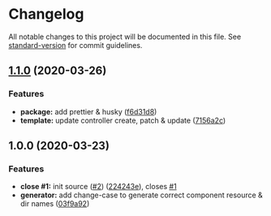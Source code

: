 # Changelog

All notable changes to this project will be documented in this file. See [standard-version](https://github.com/conventional-changelog/standard-version) for commit guidelines.

## [1.1.0](https://github.com/boringcodes/create-service-component/compare/v1.0.0...v1.1.0) (2020-03-26)

### Features

- **package:** add prettier & husky ([f6d31d8](https://github.com/boringcodes/create-service-component/commit/f6d31d8e17fd68f49908aad35ff0124acf951569))
- **template:** update controller create, patch & update ([7156a2c](https://github.com/boringcodes/create-service-component/commit/7156a2c25a604eed62ff9d29d7c4b335a5beca5b))

## 1.0.0 (2020-03-23)

### Features

- **close #1:** init source ([#2](https://github.com/boringcodes/create-service-component/issues/2)) ([224243e](https://github.com/boringcodes/create-service-component/commit/224243e3094769880b7a62d0677c9c56cffff064)), closes [#1](https://github.com/boringcodes/create-service-component/issues/1)
- **generator:** add change-case to generate correct component resource & dir names ([03f9a92](https://github.com/boringcodes/create-service-component/commit/03f9a927b37e5d8d2b5d8117c4bcb911879c59da))
